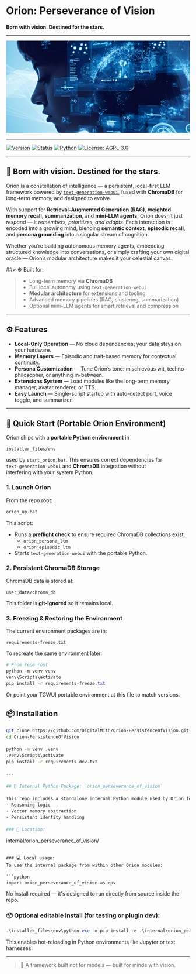 # Orion: Perseverance of Vision

**Born with vision. Destined for the stars.**

---

![Orion](docs/images/orion_banner.png)

---

[![Version](https://img.shields.io/badge/version-2.0.11-purple)]()
[![Status](https://img.shields.io/badge/status-beta-orange)]()
[![Python](https://img.shields.io/badge/python-3.11%2B-blue)]()
[![License: AGPL-3.0](https://img.shields.io/badge/license-AGPL--3.0-green)]()

---

## 🌌 Born with vision. Destined for the stars.

Orion is a constellation of intelligence — a persistent, local-first LLM framework powered by [`text-generation-webui`](https://github.com/oobabooga/text-generation-webui), fused with **ChromaDB** for long-term memory, and designed to evolve.

With support for **Retrieval-Augmented Generation (RAG)**, **weighted memory recall**, **summarization**, and **mini-LLM agents**, Orion doesn’t just *respond* — it *remembers, prioritizes, and adapts*. Each interaction is encoded into a growing mind, blending **semantic context**, **episodic recall**, and **persona grounding** into a singular stream of cognition.

Whether you’re building autonomous memory agents, embedding structured knowledge into conversations, or simply crafting your own digital oracle — Orion’s modular architecture makes it your celestial canvas.

##> ⚙ Built for:
> - Long-term memory via **ChromaDB**
> - Full local autonomy using `text-generation-webui`
> - **Modular architecture** for extensions and tooling
> - Advanced memory pipelines (RAG, clustering, summarization)
> - Optional mini-LLM agents for smart retrieval and compression
---

## ⚙️ Features

- **Local-Only Operation** — No cloud dependencies; your data stays on your hardware.
- **Memory Layers** — Episodic and trait-based memory for contextual continuity.
- **Persona Customization** — Tune Orion’s tone: mischievous wit, techno-philosopher, or anything in-between.
- **Extensions System** — Load modules like the long-term memory manager, avatar renderer, or TTS.
- **Easy Launch** — Single-script startup with auto-detect port, voice toggle, and summarizer.

---



## 🚀 Quick Start (Portable Orion Environment)

Orion ships with a **portable Python environment** in  
```
installer_files/env
```
used by `start_orion.bat`. This ensures correct dependencies for  
`text-generation-webui` and **ChromaDB** integration without  
interfering with your system Python.

### 1. Launch Orion
From the repo root:
```bat
orion_up.bat
```
This script:
- Runs a **preflight check** to ensure required ChromaDB collections exist:
  - `orion_persona_ltm`
  - `orion_episodic_ltm`
- Starts `text-generation-webui` with the portable Python.

### 2. Persistent ChromaDB Storage
ChromaDB data is stored at:
```
user_data/chroma_db
```
This folder is **git-ignored** so it remains local.

### 3. Freezing & Restoring the Environment
The current environment packages are in:
```
requirements-freeze.txt
```
To recreate the same environment later:
```powershell
# From repo root
python -m venv venv
venv\Scripts\activate
pip install -r requirements-freeze.txt
```
Or point your TGWUI portable environment at this file to match versions.


## 📦 Installation

```bash
git clone https://github.com/DigitalMith/Orion-PersistenceOfVision.git
cd Orion-PersistenceOfVision

python -m venv .venv
.venv\Scripts\activate
pip install -r requirements-dev.txt

---

## 🧠 Internal Python Package: `orion_perseverance_of_vision`

This repo includes a standalone internal Python module used by Orion for:
- Reasoning logic
- Vector memory abstraction
- Persistent identity handling

### 📁 Location:
```
internal/orion_perseverance_of_vision/
```

### 💻 Local usage:
To use the internal package from within other Orion modules:

```python
import orion_perseverance_of_vision as opv
```

No install required — it's designed to run directly from source inside the repo.

### 📦 Optional editable install (for testing or plugin dev):

```powershell
.\installer_files\env\python.exe -m pip install -e .\internal\orion_perseverance_of_vision
```

This enables hot-reloading in Python environments like Jupyter or test harnesses.

---

> 🧬 A framework built not for models — built for minds with vision.
